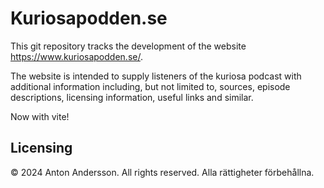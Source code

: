 # Kuriosapodden.se

This git repository tracks the development of the website https://www.kuriosapodden.se/.

The website is intended to supply listeners of the kuriosa podcast with additional information including, but not limited to, sources, episode descriptions, licensing information, useful links and similar.

Now with vite!

## Licensing
© 2024 Anton Andersson. All rights reserved. Alla rättigheter förbehållna.